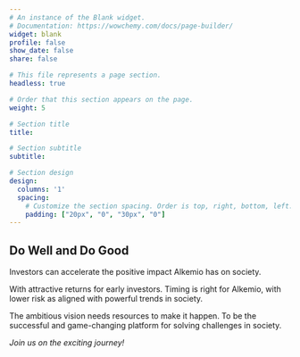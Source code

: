 ```yaml
---
# An instance of the Blank widget.
# Documentation: https://wowchemy.com/docs/page-builder/
widget: blank
profile: false
show_date: false
share: false

# This file represents a page section.
headless: true

# Order that this section appears on the page.
weight: 5

# Section title
title: 

# Section subtitle
subtitle: 

# Section design
design:
  columns: '1'
  spacing:
    # Customize the section spacing. Order is top, right, bottom, left.
    padding: ["20px", "0", "30px", "0"]
---
```

## **Do Well and Do Good**
Investors can accelerate the positive impact Alkemio has on society. 

With attractive returns for early investors. Timing is right for Alkemio, with lower risk as aligned with powerful trends in society.  

The ambitious vision needs resources to make it happen. To be the successful and game-changing platform for solving challenges in society. 

*Join us on the exciting journey!*


